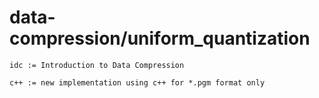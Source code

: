 data-compression/uniform_quantization
=====================================

```
idc := Introduction to Data Compression
```
```
c++ := new implementation using c++ for *.pgm format only
```
